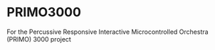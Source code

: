 # PRIMO3000
For the Percussive Responsive Interactive Microcontrolled Orchestra (PRIMO) 3000 project
